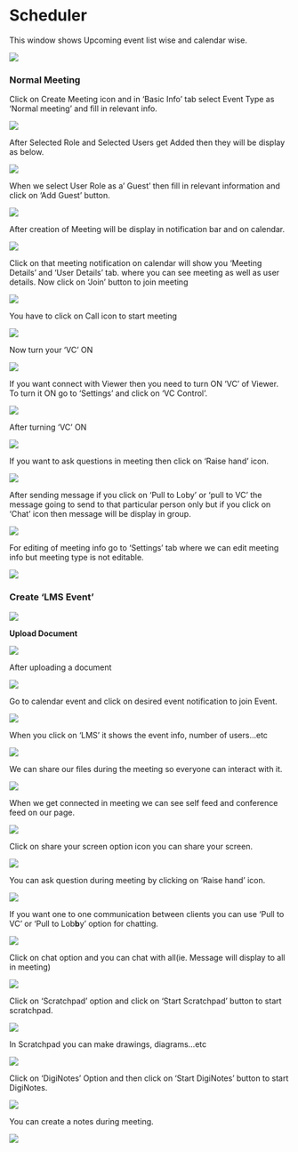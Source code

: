 # Scheduler

This window shows Upcoming event list wise and calendar wise.

![](../.gitbook/assets/image%20%28176%29.png)

###  **Normal Meeting**

Click on Create Meeting icon and in ‘Basic Info’ tab select Event Type as ‘Normal meeting’ and fill in relevant info.

![](../.gitbook/assets/image%20%28205%29.png)

After Selected Role and Selected Users get Added then they will be display as below.

![](../.gitbook/assets/image%20%28292%29.png)

When we select User Role as a’ Guest’ then fill in relevant information and click on ‘Add Guest’ button.

![](../.gitbook/assets/image%20%28172%29.png)

After creation of Meeting will be display in notification bar and on calendar.

![](../.gitbook/assets/image%20%28127%29.png)

Click on that meeting notification on calendar will show you ‘Meeting Details’ and ‘User Details’ tab. where you can see meeting as well as user details. Now click on ‘Join’ button to join meeting

![](../.gitbook/assets/image%20%28138%29.png)

You have to click on Call icon to start meeting

![](../.gitbook/assets/image%20%28163%29.png)

Now turn your ‘VC’ ON

![](../.gitbook/assets/image%20%28113%29.png)

If you want connect with Viewer then you need to turn ON ‘VC’ of Viewer. To turn it ON go to ‘Settings’ and click on ‘VC Control’.

![](../.gitbook/assets/image%20%28220%29.png)

After turning ‘VC’ ON

![](../.gitbook/assets/image%20%28116%29.png)

If you want to ask questions in meeting then click on ‘Raise hand’ icon.

![](../.gitbook/assets/image%20%28244%29.png)

After sending message if you click on ‘Pull to Loby’ or ‘pull to VC’ the message going to send to that particular person only but if you click on ‘Chat’ icon then message will be display in group.

![](../.gitbook/assets/image%20%28190%29.png)

For editing of meeting info go to ‘Settings’ tab where we can edit meeting info but meeting type is not editable.

![](../.gitbook/assets/image%20%2885%29.png)

###  **Create ‘LMS Event’**

![](../.gitbook/assets/image%20%28134%29.png)

 **Upload Document**

![](../.gitbook/assets/image%20%28230%29.png)

After uploading a document

![](../.gitbook/assets/image%20%28110%29.png)

Go to calendar event and click on desired event notification to join Event.

![](../.gitbook/assets/image%20%2876%29.png)

When you click on ‘LMS’ it shows the event info, number of users…etc

![](../.gitbook/assets/image%20%287%29.png)

We can share our files during the meeting so everyone can interact with it.

![](../.gitbook/assets/image%20%28296%29.png)

When we get connected in meeting we can see self feed and conference feed on our page.

![](../.gitbook/assets/image%20%28182%29.png)

Click on share your screen option icon you can share your screen.

![](../.gitbook/assets/image%20%28240%29.png)

You can ask question during meeting by clicking on ‘Raise hand’ icon.

![](../.gitbook/assets/image%20%28130%29.png)

If you want one to one communication between clients you can use ‘Pull to VC’ or ‘Pull to Lob**b**y’ option for chatting.

![](../.gitbook/assets/image%20%28290%29.png)

Click on chat option and you can chat with all\(ie. Message will display to all in meeting\)

![](../.gitbook/assets/image%20%28249%29.png)

Click on ‘Scratchpad’ option and click on ‘Start Scratchpad’ button to start scratchpad.

![](../.gitbook/assets/image%20%2879%29.png)

In Scratchpad you can make drawings, diagrams…etc

![](../.gitbook/assets/image%20%2867%29.png)

Click on ‘DigiNotes’ Option and then click on ‘Start DigiNotes’ button to start DigiNotes.

![](../.gitbook/assets/image%20%28102%29.png)

You can create a notes during meeting.

![](../.gitbook/assets/image%20%28267%29.png)



